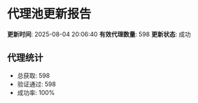 # 代理池更新报告

**更新时间**: 2025-08-04 20:06:40
**有效代理数量**: 598
**更新状态**:  成功

## 代理统计
- 总获取: 598
- 验证通过: 598
- 成功率: 100%
